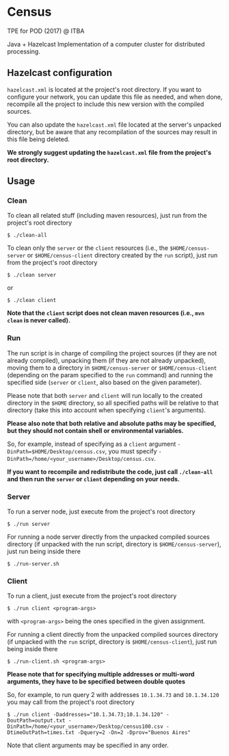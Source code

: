 # Census

TPE for POD (2017) @ ITBA

Java + Hazelcast Implementation of a computer cluster for distributed processing.

## Hazelcast configuration
`hazelcast.xml` is located at the project's root directory.
If you want to configure your network, you can update this file as needed, and when done, recompile all the project to include this new version with the compiled sources.

You can also update the `hazelcast.xml` file located at the server's unpacked directory, but be aware that any recompilation of the sources may result in this file being deleted.

**We strongly suggest updating the `hazelcast.xml` file from the project's root directory.**

## Usage

### Clean
To clean all related stuff (including maven resources), just run from the project's root directory

    $ ./clean-all

To clean only the `server` or the `client` resources (i.e., the `$HOME/census-server` or `$HOME/census-client` directory created by the `run` script), just run from the project's root directory

    $ ./clean server
    
or

    $ ./clean client
    
    
**Note that the `client` script does not clean maven resources (i.e., `mvn clean` is never called).**  

### Run
The run script is in charge of compiling the project sources (if they are not already compiled), unpacking them (if they are not already unpacked), moving them to a directory in `$HOME/census-server` or `$HOME/census-client` (depending on the param specified to the `run` command) and running the specified side (`server` or `client`, also based on the given parameter).

Please note that both `server` and `client` will run locally to the created directory in the `$HOME` directory, so all specified paths will be relative to that directory (take this into account when specifying `client`'s arguments).

**Please also note that both relative and absolute paths may be specified, but they should not contain shell or environmental variables.**

So, for example, instead of specifying as a `client` argument `-DinPath=$HOME/Desktop/census.csv`, you must specify `-DinPath=/home/<your_username>/Desktop/census.csv`.

**If you want to recompile and redistribute the code, just call `./clean-all` and then run the `server` or `client` depending on your needs.**

### Server
To run a server node, just execute from the project's root directory

    $ ./run server

For running a node server directly from the unpacked compiled sources directory (if unpacked with the run script, directory is `$HOME/census-server`), just run being inside there
  
    $ ./run-server.sh

### Client
To run a client, just execute from the project's root directory

    $ ./run client <program-args>
    
with `<program-args>` being the ones specified in the given assignment.

For running a client directly from the unpacked compiled sources directory (if unpacked with the `run` script, directory is `$HOME/census-client`), just run being inside there
  
    $ ./run-client.sh <program-args>

**Please note that for specifying multiple addresses or multi-word arguments, they have to be specified between double quotes**

So, for example, to run query 2 with addresses `10.1.34.73` and `10.1.34.120` you may call from the project's root directory

    $ ./run client -Daddresses="10.1.34.73;10.1.34.120" -DoutPath=output.txt -DinPath=/home/<your_username>/Desktop/census100.csv -DtimeOutPath=times.txt -Dquery=2 -Dn=2 -Dprov="Buenos Aires"

Note that client arguments may be specified in any order.
